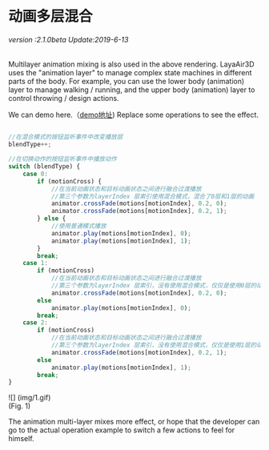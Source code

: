 # 动画多层混合

###### *version :2.1.0beta   Update:2019-6-13*

Multilayer animation mixing is also used in the above rendering. LayaAir3D uses the "animation layer" to manage complex state machines in different parts of the body. For example, you can use the lower body (animation) layer to manage walking / running, and the upper body (animation) layer to control throwing / design actions.

We can demo here.（[demo地址](https://layaair.ldc.layabox.com/demo2/?language=ch&category=3d&group=Animation3D&name=AnimationLayerBlend)) Replace some operations to see the effect.


```typescript

//在混合模式的按钮监听事件中改变播放层
blendType++;

//在切换动作的按钮监听事件中播放动作
switch (blendType) {
    case 0: 
        if (motionCross) {
            //在当前动画状态和目标动画状态之间进行融合过渡播放
            //第三个参数为layerIndex 层索引使用混合模式，混合了0层和1层的动画
            animator.crossFade(motions[motionIndex], 0.2, 0);
            animator.crossFade(motions[motionIndex], 0.2, 1);
        } else {
            //使用普通模式播放
            animator.play(motions[motionIndex], 0);
            animator.play(motions[motionIndex], 1);
        }
        break;
    case 1: 
        if (motionCross)
            //在当前动画状态和目标动画状态之间进行融合过渡播放
            //第三个参数为layerIndex 层索引，没有使用混合模式，仅仅是使用0层的动画
            animator.crossFade(motions[motionIndex], 0.2, 0);
        else
            animator.play(motions[motionIndex], 0);
        break;
    case 2: 
        if (motionCross)
            //在当前动画状态和目标动画状态之间进行融合过渡播放
            //第三个参数为layerIndex 层索引，没有使用混合模式，仅仅是使用1层的动画
            animator.crossFade(motions[motionIndex], 0.2, 1);
        else
            animator.play(motions[motionIndex], 1);
        break;
}
```


![] (img/1.gif) <br> (Fig. 1)

The animation multi-layer mixes more effect, or hope that the developer can go to the actual operation example to switch a few actions to feel for himself.
